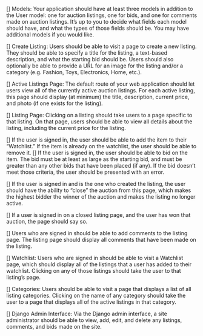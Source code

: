 [] Models: Your application should have at least three models in addition to the User model: one for auction listings, one for bids, and one for comments made on auction listings. It’s up to you to decide what fields each model should have, and what the types of those fields should be. You may have additional models if you would like.

[] Create Listing: Users should be able to visit a page to create a new listing. They should be able to specify a title for the listing, a text-based description, and what the starting bid should be. Users should also optionally be able to provide a URL for an image for the listing and/or a category (e.g. Fashion, Toys, Electronics, Home, etc.).

[] Active Listings Page: The default route of your web application should let users view all of the currently active auction listings. For each active listing, this page should display (at minimum) the title, description, current price, and photo (if one exists for the listing).

[] Listing Page: Clicking on a listing should take users to a page specific to that listing. On that page, users should be able to view all details about the listing, including the current price for the listing.

  [] If the user is signed in, the user should be able to add the item to their “Watchlist.” If the item is already on the watchlist, the user should be able to remove it.
  [] If the user is signed in, the user should be able to bid on the item. The bid must be at least as large as the starting bid, and must be greater than any other bids that have been placed (if any). If the bid doesn’t meet those criteria, the user should be presented with an error.

  [] If the user is signed in and is the one who created the listing, the user should have the ability to “close” the auction from this page, which makes the highest bidder the winner of the auction and makes the listing no longer active.

  [] If a user is signed in on a closed listing page, and the user has won that auction, the page should say so.

[] Users who are signed in should be able to add comments to the listing page. The listing page should display all comments that have been made on the listing.

[] Watchlist: Users who are signed in should be able to visit a Watchlist page, which should display all of the listings that a user has added to their watchlist. Clicking on any of those listings should take the user to that listing’s page.

[] Categories: Users should be able to visit a page that displays a list of all listing categories. Clicking on the name of any category should take the user to a page that displays all of the active listings in that category.

[] Django Admin Interface: Via the Django admin interface, a site administrator should be able to view, add, edit, and delete any listings, comments, and bids made on the site.